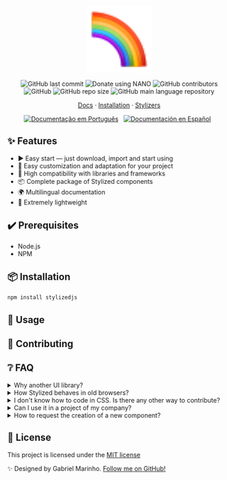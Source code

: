 <div align="center">
  <img
    width="150"
    src=".github/media/logo.svg"
    alt="Stylized CSS framwork"
  />
</div>

<p align="center">
  <img alt="GitHub last commit" src="https://img.shields.io/github/last-commit/stylizedjs/stylized?color=992dd9&style=flat-square">
  <img alt="Donate using NANO" src="https://img.shields.io/badge/sponsor-nano-%234060e0?style=flat-square">
  <img alt="GitHub contributors" src="https://img.shields.io/github/contributors/stylizedjs/stylized?color=63ad60&style=flat-square">
  <img alt="GitHub" src="https://img.shields.io/github/license/stylizedjs/stylized?color=ffc95c&style=flat-square">
  <img alt="GitHub repo size" src="https://img.shields.io/github/repo-size/stylizedjs/stylized?color=fb942f&label=size&style=flat-square">
  <img alt="GitHub main language repository" src="https://img.shields.io/github/languages/top/stylizedjs/stylized?color=f03616&style=flat-square">
</p>

<p align="center">
  <a href="https://stylized.dev">Docs</a>
  ·
  <a href="#🚀-installation">Installation</a>
  ·
  <a href="https://github.com/stylizedjs/stylized/graphs/contributors">Stylizers</a>
</p>

<p align="center">
  <a href="#"
    ><img
      height="20"
      src=".github/media/flags/br.png"
      alt="Documentação em Português"
  /></a>
  &nbsp;
  <a
    href="#"
    ><img
      height="20"
      src=".github/media/flags/es.png"
      alt="Documentación en Español"
  /></a>
  &nbsp;
</p>

## ✨ Features
- ▶️ Easy start — just download, import and start using
- 🎨 Easy customization and adaptation for your project
- 🤝 High compatibility with libraries and frameworks
- 📦 Complete package of Stylized components
- 🌍 Multilingual documentation
- 💾 Extremely lightweight

## ✔️ Prerequisites

- Node.js
- NPM

## 📦 Installation
```bash
npm install stylizedjs
```

## 🔨 Usage

## 🤝 Contributing


## ❔ FAQ
<details>
  <summary> Why another UI library?</summary>
  
  Stylized was created with the objective of offering a lightweight, beautiful and simple to use UI library.
</details>
<details>
  <summary> How Stylized behaves in old browsers?</summary>
  <table>
    <tr>
      <th>
        <img src="./.github/media/browsers/chrome.svg" alt="Chrome logo">
      </th>
      <th>
        <img src="./.github/media/browsers/edge.svg" alt="Edge logo">
      </th>
      <th>
        <img src="./.github/media/browsers/firefox.svg" alt="Firefox logo">      
      </th>
      <th>
        <img src="./.github/media/browsers/safari.svg" alt="Safari logo">
      </th>
      <th>
        <img src="./.github/media/browsers/opera.svg" alt="Opera logo">      
      </th>
      <th>
        <img src="./.github/media/browsers/ie.svg" alt="Internet Explorer logo">      
      </th>
    </tr>
    <tr>
      <td>✅</td>
      <td>✅</td>
      <td>✅</td>
      <td>✅</td>
      <td>✅</td>
      <td>NFW</td>
    </tr>
  </table>
</details>
<details>
  <summary> I don't know how to code in CSS. Is there any other way to contribute?</summary>
  
  Yes! There is a lot of ways to contribute with Stylized. You can **star** the repository, share with friends, <a href="https://mynano.link/nano_1juij9z3o3cj55aokgj9u8geb6u4nzwjo97pyutwsspx3obtuoyt4osp9mye">boost our project donating with Nano</a> or help with translations in the documentation.
</details>
<details>
  <summary> Can I use it in a project of my company?</summary>
  
  Yes, you can. However, there is no responsibility or warranty on the part of the collaborators of the project or the creator (<a href="https://github.com/gdcmarinho">@gdcmarinho</a>). If you need more informations about it, [read the license](./LICENSE).
</details>
<details>
  <summary> How to request the creation of a new component?</summary>
  
  It's possible to open an issue using the label <a href="https://github.com/stylizedjs/stylized/labels/enhancement">enhancement</a>. Enter as much information as possible and, if possible, give examples.
</details>

## 📝 License
This project is licensed under the 
[MIT license](./LICENSE)

✨ Designed by Gabriel Marinho. [Follow me on GitHub!](https://github.com/gdcmarinho)
